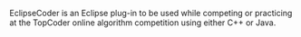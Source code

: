 EclipseCoder is an Eclipse plug-in to be used while competing or practicing at the TopCoder online algorithm competition using either C++ or Java.
